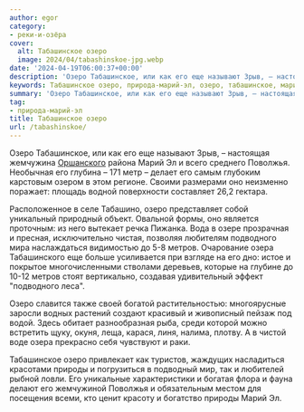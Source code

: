 ```yaml
---
author: egor
category:
- реки-и-озёра
cover:
  alt: Табашинское озеро
  image: 2024/04/tabashinskoe-jpg.webp
date: '2024-04-19T06:00:37+00:00'
description: 'Озеро Табашинское, или как его еще называют Зрыв, – настоящая жемчужина Оршанского района Марий Эл и всего среднего Поволжья. Необычная его глубина – 171...'
keywords: Табашинское озеро, природа-марий-эл, озеро, табашинское, марий, поволжья, оно, подводного, метров, озера, природы, называют, зрыв, настоящая, жемчужина, оршанского, района
summary: 'Озеро Табашинское, или как его еще называют Зрыв, – настоящая жемчужина Оршанского района Марий Эл и всего среднего Поволжья. Необычная его глубина – 171...'
tag:
- природа-марий-эл
title: Табашинское озеро
url: /tabashinskoe/
---
```


Озеро Табашинское, или как его еще называют Зрыв, – настоящая жемчужина [Оршанского](/orshanka/) района Марий Эл и всего среднего Поволжья. Необычная его глубина – 171 метр – делает его самым глубоким карстовым озером в этом регионе. Своими размерами оно неизменно поражает: площадь водной поверхности составляет 26,2 гектара.

Расположенное в селе Табашино, озеро представляет собой уникальный природный объект. Овальной формы, оно является проточным: из него вытекает речка Пижанка. Вода в озере прозрачная и пресная, исключительно чистая, позволяя любителям подводного мира наслаждаться видимостью до 5-8 метров. Очарование озера Табашинского еще больше усиливается при взгляде на его дно: истое и покрытое многочисленными стволами деревьев, которые на глубине до 10-12 метров стоят вертикально, создавая удивительный эффект "подводного леса".

Озеро славится также своей богатой растительностью: многоярусные заросли водных растений создают красивый и живописный пейзаж под водой. Здесь обитает разнообразная рыба, среди которой можно встретить щуку, окуня, леща, карася, линя, налима, плотву. А в чистой воде озера прекрасно себя чувствуют и раки.

Табашинское озеро привлекает как туристов, жаждущих насладиться красотами природы и погрузиться в подводный мир, так и любителей рыбной ловли. Его уникальные характеристики и богатая флора и фауна делают его жемчужиной Поволжья и обязательным местом для посещения всеми, кто ценит красоту и богатство природы Марий Эл.